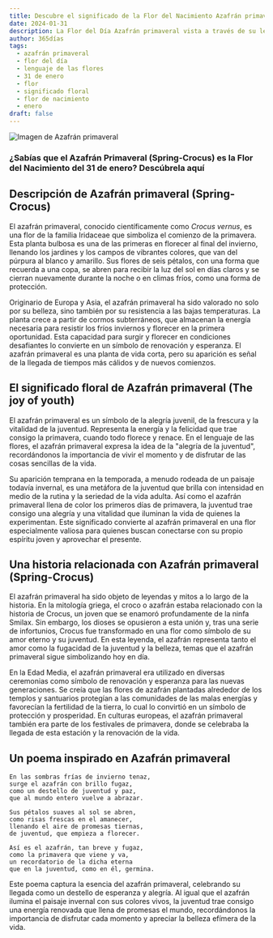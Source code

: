 ```yaml
---
title: Descubre el significado de la Flor del Nacimiento Azafrán primaveral del 31 de enero
date: 2024-01-31
description: La Flor del Día Azafrán primaveral vista a través de su lenguaje floral e historias
author: 365días
tags:
  - azafrán primaveral
  - flor del día
  - lenguaje de las flores
  - 31 de enero
  - flor
  - significado floral
  - flor de nacimiento
  - enero
draft: false
---
```


![Imagen de Azafrán primaveral](https://cdn.pixabay.com/photo/2020/03/30/15/21/crocus-4984558_1280.jpg#center#center)


### ¿Sabías que el Azafrán Primaveral (Spring-Crocus) es la Flor del Nacimiento del 31 de enero? Descúbrela aquí

## Descripción de Azafrán primaveral (Spring-Crocus)

El azafrán primaveral, conocido científicamente como *Crocus vernus*, es una flor de la familia Iridaceae que simboliza el comienzo de la primavera. Esta planta bulbosa es una de las primeras en florecer al final del invierno, llenando los jardines y los campos de vibrantes colores, que van del púrpura al blanco y amarillo. Sus flores de seis pétalos, con una forma que recuerda a una copa, se abren para recibir la luz del sol en días claros y se cierran nuevamente durante la noche o en climas fríos, como una forma de protección.

Originario de Europa y Asia, el azafrán primaveral ha sido valorado no solo por su belleza, sino también por su resistencia a las bajas temperaturas. La planta crece a partir de cormos subterráneos, que almacenan la energía necesaria para resistir los fríos inviernos y florecer en la primera oportunidad. Esta capacidad para surgir y florecer en condiciones desafiantes lo convierte en un símbolo de renovación y esperanza. El azafrán primaveral es una planta de vida corta, pero su aparición es señal de la llegada de tiempos más cálidos y de nuevos comienzos.

## El significado floral de Azafrán primaveral (The joy of youth)

El azafrán primaveral es un símbolo de la alegría juvenil, de la frescura y la vitalidad de la juventud. Representa la energía y la felicidad que trae consigo la primavera, cuando todo florece y renace. En el lenguaje de las flores, el azafrán primaveral expresa la idea de la "alegría de la juventud", recordándonos la importancia de vivir el momento y de disfrutar de las cosas sencillas de la vida.

Su aparición temprana en la temporada, a menudo rodeada de un paisaje todavía invernal, es una metáfora de la juventud que brilla con intensidad en medio de la rutina y la seriedad de la vida adulta. Así como el azafrán primaveral llena de color los primeros días de primavera, la juventud trae consigo una alegría y una vitalidad que iluminan la vida de quienes la experimentan. Este significado convierte al azafrán primaveral en una flor especialmente valiosa para quienes buscan conectarse con su propio espíritu joven y aprovechar el presente.

## Una historia relacionada con Azafrán primaveral (Spring-Crocus)

El azafrán primaveral ha sido objeto de leyendas y mitos a lo largo de la historia. En la mitología griega, el croco o azafrán estaba relacionado con la historia de Crocus, un joven que se enamoró profundamente de la ninfa Smilax. Sin embargo, los dioses se opusieron a esta unión y, tras una serie de infortunios, Crocus fue transformado en una flor como símbolo de su amor eterno y su juventud. En esta leyenda, el azafrán representa tanto el amor como la fugacidad de la juventud y la belleza, temas que el azafrán primaveral sigue simbolizando hoy en día.

En la Edad Media, el azafrán primaveral era utilizado en diversas ceremonias como símbolo de renovación y esperanza para las nuevas generaciones. Se creía que las flores de azafrán plantadas alrededor de los templos y santuarios protegían a las comunidades de las malas energías y favorecían la fertilidad de la tierra, lo cual lo convirtió en un símbolo de protección y prosperidad. En culturas europeas, el azafrán primaveral también era parte de los festivales de primavera, donde se celebraba la llegada de esta estación y la renovación de la vida.

## Un poema inspirado en Azafrán primaveral

``` 
En las sombras frías de invierno tenaz,  
surge el azafrán con brillo fugaz,  
como un destello de juventud y paz,  
que al mundo entero vuelve a abrazar.

Sus pétalos suaves al sol se abren,  
como risas frescas en el amanecer,  
llenando el aire de promesas tiernas,  
de juventud, que empieza a florecer.

Así es el azafrán, tan breve y fugaz,  
como la primavera que viene y va,  
un recordatorio de la dicha eterna  
que en la juventud, como en él, germina.
```

Este poema captura la esencia del azafrán primaveral, celebrando su llegada como un destello de esperanza y alegría. Al igual que el azafrán ilumina el paisaje invernal con sus colores vivos, la juventud trae consigo una energía renovada que llena de promesas el mundo, recordándonos la importancia de disfrutar cada momento y apreciar la belleza efímera de la vida.